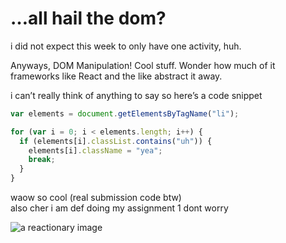 # …all hail the dom?

i did not expect this week to only have one activity, huh.

Anyways, DOM Manipulation! Cool stuff. Wonder how much of it frameworks like React and the like abstract it away.

i can’t really think of anything to say so here’s a code snippet

```js
var elements = document.getElementsByTagName("li");

for (var i = 0; i < elements.length; i++) {
  if (elements[i].classList.contains("uh")) {
    elements[i].className = "yea";
    break;
  }
}
```

waow so cool (real submission code btw)  
also cher i am def doing my assignment 1 dont worry

![a reactionary image](https://files.catbox.moe/yatn2f.jpg)
